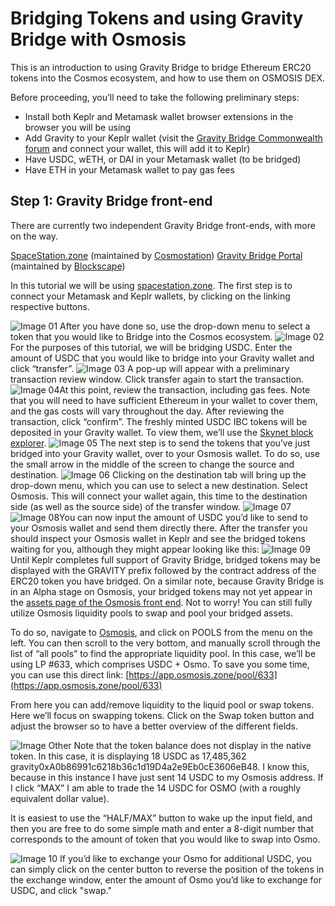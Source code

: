 # **Bridging Tokens and using Gravity Bridge with Osmosis**

This is an introduction to using Gravity Bridge to bridge Ethereum ERC20 tokens into the Cosmos ecosystem, and how to use them on OSMOSIS DEX.

Before proceeding, you’ll need to take the following preliminary steps:

- Install both Keplr and Metamask wallet browser extensions in the browser you will be using
- Add Gravity to your Keplr wallet (visit the [Gravity Bridge Commonwealth forum](https://commonwealth.im/gravity-bridge) and connect your wallet, this will add it to Keplr)
- Have USDC, wETH, or DAI in your Metamask wallet (to be bridged)
- Have ETH in your Metamask wallet to pay gas fees

## Step 1: Gravity Bridge front-end

There are currently two independent Gravity Bridge front-ends, with more on the way.

[SpaceStation.zone](https://spacestation.zone/) (maintained by [Cosmostation](https://www.cosmostation.io/))
[Gravity Bridge Portal](https://bridge.blockscape.network/) (maintained by [Blockscape](https://blockscape.network/))

In this tutorial we will be using [spacestation.zone](https://spacestation.zone/). The first step is to connect your Metamask and Keplr wallets, by clicking on the linking respective buttons.

![Image 01](https://i.imgur.com/oafLhD7.png)
After you have done so, use the drop-down menu to select a token that you would like to Bridge into the Cosmos ecosystem.
![Image 02](https://i.imgur.com/saoPlZT.png)For the purposes of this tutorial, we will be bridging USDC. Enter the amount of USDC that you would like to bridge into your Gravity wallet and click “transfer”.
![Image 03](https://i.imgur.com/vT9zBPr.png)
A pop-up will appear with a preliminary transaction review window. Click transfer again to start the transaction.
![Image 04](https://i.imgur.com/dLXXDRg.png)At this point, review the transaction, including gas fees. Note that you will need to have sufficient Ethereum in your wallet to cover them, and the gas costs will vary throughout the day. After reviewing the transaction, click “confirm”. The freshly minted USDC IBC tokens will be deposited in your Gravity wallet. To view them, we’ll use the [Skynet block explorer](https://www.skynetexplorers.com/gravity-bridge).
![Image 05](https://i.imgur.com/aMWAajb.png)
The next step is to send the tokens that you’ve just bridged into your Gravity wallet, over to your Osmosis wallet. To do so, use the small arrow in the middle of the screen to change the source and destination.
![Image 06](https://i.imgur.com/b9RLW5w.png)
Clicking on the destination tab will bring up the drop-down menu, which you can use to select a new destination. Select Osmosis. This will connect your wallet again, this time to the destination side (as well as the source side) of the transfer window.
![Image 07](https://i.imgur.com/HjAjdb2.png)![Image 08](https://i.imgur.com/svwD7ni.png)You can now input the amount of USDC you’d like to send to your Osmosis wallet and send them directly there. After the transfer you should inspect your Osmosis wallet in Keplr and see the bridged tokens waiting for you, although they might appear looking like this:
![Image 09](https://i.imgur.com/lYZ3jbB.png)
Until Keplr completes full support of Gravity Bridge, bridged tokens may be displayed with the GRAVITY prefix followed by the contract address of the ERC20 token you have bridged. On a similar note, because Gravity Bridge is in an Alpha stage on Osmosis, your bridged tokens may not yet appear in the [assets page of the Osmosis front end](https://app.osmosis.zone/assets). Not to worry! You can still fully utilize Osmosis liquidity pools to swap and pool your bridged assets.

To do so, navigate to [Osmosis](https://app.osmosis.zone/), and click on POOLS from the menu on the left. You can then scroll to the very bottom, and manually scroll through the list of “all pools” to find the appropriate liquidity pool. In this case, we’ll be using LP #633, which comprises USDC + Osmo. To save you some time, you can use this direct link: [https://app.osmosis.zone/pool/633](https://app.osmosis.zone/pool/633)

From here you can add/remove liquidity to the liquid pool or swap tokens. Here we’ll focus on swapping tokens. Click on the Swap token button and adjust the browser so to have a better overview of the different fields.

![Image Other](https://i.imgur.com/TRgCqlK.png)
Note that the token balance does not display in the native token. In this case, it is displaying 18 USDC as 17,485,362 gravity0xA0b86991c6218b36c1d19D4a2e9Eb0cE3606eB48. I know this, because in this instance I have just sent 14 USDC to my Osmosis address. If I click “MAX” I am able to trade the 14 USDC for OSMO (with a roughly equivalent dollar value).

It is easiest to use the “HALF/MAX” button to wake up the input field, and then you are free to do some simple math and enter a 8-digit number that corresponds to the amount of token that you would like to swap into Osmo.

![Image 10](https://i.imgur.com/RQ0KBNd.png)
If you’d like to exchange your Osmo for additional USDC, you can simply click on the center button to reverse the position of the tokens in the exchange window, enter the amount of Osmo you’d like to exchange for USDC, and click "swap."
